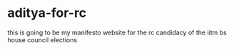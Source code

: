 # aditya-for-rc
this is going to be my manifesto website for the rc candidacy of the iitm bs house council elections
